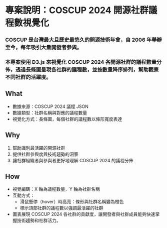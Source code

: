 # 專案說明：COSCUP 2024 開源社群議程數視覺化
### COSCUP 是台灣最大且歷史最悠久的開源技術年會，自 2006 年舉辦至今，每年吸引大量開發者參與。
### 本專案使用 D3.js 來視覺化 COSCUP 2024 各開源社群的議程數量分佈，透過長條圖呈現各社群的議程數，並按數量降序排列，幫助觀察不同社群的活躍度。

## What
* 數據來源：COSCUP 2024 議程 JSON
* 數據類型：社群名稱與對應的議程數量
* 視覺化方式：長條圖，每個社群的議程數以條形寬度表達

## Why
1. 幫助識別最活躍的開源社群
2. 提供社群參與度與技術趨勢的洞察
3. 讓社群組織者與參與者更好地理解 COSCUP 2024 的議程分佈

## How
* 視覺編碼：X 軸為議程數量，Y 軸為社群名稱
* 互動方式：
  - 滑鼠懸停（hover）時高亮：條形與社群名稱變為橙色
  - 標示頂部社群的議程數以強調最活躍的社群
* 圖表展現 COSCUP 2024 各社群的貢獻度，讓開發者與社群成員能夠快速掌握技術趨勢和社群活力。